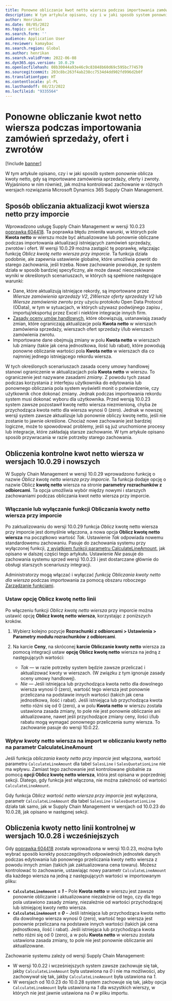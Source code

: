 ```yaml
---
title: Ponowne obliczanie kwot netto wiersza podczas importowania zamówień sprzedaży, ofert i zwrotów
description: W tym artykule opisano, czy i w jaki sposób system ponownie oblicza kwoty netto, gdy są importowane zamówienia sprzedaży, oferty i zwroty. Wyjaśniono w nim również, jak można kontrolować zachowanie w różnych wersjach rozwiązania Microsoft Dynamics 365 Supply Chain Management.
author: Henrikan
ms.date: 08/05/2022
ms.topic: article
ms.search.form: ''
audience: Application User
ms.reviewer: kamaybac
ms.search.region: Global
ms.author: henrikan
ms.search.validFrom: 2022-06-08
ms.dyn365.ops.version: 10.0.29
ms.openlocfilehash: 08b30044a93e46c9c83848b60d69c595bc774570
ms.sourcegitcommit: 203c8bc263f4ab238cc7534d4dd902fd996d2b0f
ms.translationtype: HT
ms.contentlocale: pl-PL
ms.lasthandoff: 08/23/2022
ms.locfileid: "9335564"
---
```

# <a name="recalculate-line-net-amounts-when-importing-sales-orders-quotations-and-returns"></a>Ponowne obliczanie kwot netto wiersza podczas importowania zamówień sprzedaży, ofert i zwrotów

[!include [banner](../includes/banner.md)]

W tym artykule opisano, czy i w jaki sposób system ponownie oblicza kwoty netto, gdy są importowane zamówienia sprzedaży, oferty i zwroty. Wyjaśniono w nim również, jak można kontrolować zachowanie w różnych wersjach rozwiązania Microsoft Dynamics 365 Supply Chain Management.

## <a name="how-updates-to-net-line-amounts-are-calculated-on-import"></a>Sposób obliczania aktualizacji kwot wiersza netto przy imporcie

Wprowadzono usługę Supply Chain Management w wersji 10.0.23 [poprawka 604418](https://fix.lcs.dynamics.com/issue/results/?q=604418). Ta poprawka błędu zmieniła warunki, w których pole **Kwota netto** w wierszu może być aktualizowane lub ponownie obliczane podczas importowania aktualizacji istniejących zamówień sprzedaży, zwrotów i ofert. W wersji 10.0.29 można zastąpić tę poprawkę, włączając funkcję *Oblicz kwotę netto wiersza przy imporcie*. Ta funkcja działa podobnie, ale zapewnia ustawienie globalne, które umożliwia powrót do starego zachowania, jeśli trzeba. Nowe zachowanie powoduje, że system działa w sposób bardziej specyficzny, ale może dawać nieoczekiwane wyniki w określonych scenariuszach, w których są spełnione następujące warunki:

- Dane, które aktualizują istniejące rekordy, są importowane przez *Wiersze zamówienia sprzedaży V2*, *2Wiersze oferty sprzedaży V2* lub *Wiersze zamówienia zwrotu* przy użyciu protokołu Open Data Protocol (OData), w tym w sytuacjach, w których używasz podwójnego zapisu , importuj/eksportuj przez Excel i niektóre integracje innych firm.
- [Zasady oceny umów handlowych](/dynamicsax-2012/appuser-itpro/trade-agreement-evaluation-policies-white-paper), które obowiązują, ustanawiają zasady zmian, które ograniczają aktualizacje pola **Kwota netto** w wierszach zamówienia sprzedaży, wierszach ofert sprzedaży i/lub wierszach zamówienia zwrotu.
- Importowane dane obejmują zmiany w polu **Kwota netto** w wierszach lub zmiany (takie jak cena jednostkowa, ilość lub rabat), które powodują ponowne obliczanie wartości pola **Kwota netto** w wierszach dla co najmniej jednego istniejącego rekordu wiersza.

W tych określonych scenariuszach zasada oceny umowy handlowej stanowi ograniczenie w aktualizacjach pola **Kwota netto** w wierszu. To ograniczenie jest nazywane zasadami *zmiany*. Z powodu tych zasad podczas korzystania z interfejsu użytkownika do edytowania lub ponownego obliczania pola system wyświetli monit o potwierdzenie, czy użytkownik chce dokonać zmiany. Jednak podczas importowania rekordu system musi dokonać wyboru dla użytkownika. Przed wersją 10.0.23 system zawsze pozostawił kwotę netto wiersza niezmienioną, chyba że przychodząca kwota netto dla wiersza wynosi 0 (zero). Jednak w nowszej wersji system zawsze aktualizuje lub ponownie obliczy kwotę netto, jeśli nie zostanie to jawnie określone. Chociaż nowe zachowanie jest bardziej logiczne, może to spowodować problemy, jeśli są już uruchomione procesy lub integracje, które zakładają starsze zachowanie. W tym artykule opisano sposób przywracania w razie potrzeby starego zachowania.

## <a name="control-calculations-of-line-net-amounts-in-versions-10029-and-later"></a>Obliczenia kontrolne kwot netto wiersza w wersjach 10.0.29 i nowszych

W Supply Chain Management w wersji 10.0.29 wprowadzono funkcję o nazwie *Oblicz kwotę netto wiersza przy imporcie*. Ta funkcja dodaje opcję o nazwie Oblicz **kwotę netto** wiersza na stronie **parametry rozrachunków z odbiorcami**. Ta opcja umożliwia wybór między nowymi i starszych zachowaniami podczas obliczania kwot netto wiersza przy imporcie.

### <a name="turn-the-calculate-line-net-amount-on-import-feature-on-or-off"></a>Włączanie lub wyłączanie funkcji Obliczania kwoty netto wiersza przy imporcie

Po zaktualizowaniu do wersji 10.0.29 funkcja *Oblicz* kwotę netto wiersza przy imporcie jest domyślnie włączona, a nowa opcja **Oblicz kwotę netto wiersza** ma początkowo wartość *Tak*. Ustawienie *Tak* odpowiada nowemu standardowemu zachowaniu. Pasuje do zachowania systemu przy wyłączonej funkcji, [z wyjątkiem funkcji parametru CalculateLineAmount](#CalculateLineAmount), jak opisano w dalszej części tego artykułu. Ustawienie *Nie* pasuje do zachowania systemu sprzed wersji 10.0.23 i jest dostarczane głównie do obsługi starszych scenariuszy integracji.

Administratorzy mogą włączać i wyłączać *funkcję Obliczania kwoty netto dla wiersza* podczas importowania za pomocą obszaru roboczego [Zarządzanie funkcjami](../../fin-ops-core/fin-ops/get-started/feature-management/feature-management-overview.md).

### <a name="set-the-calculate-line-net-amount-option"></a>Ustaw opcję Oblicz kwotę netto linii

Po włączeniu funkcji *Oblicz kwotę netto wiersza* przy imporcie można ustawić opcję **Oblicz kwotę netto wiersza**, korzystając z poniższych kroków.

1. Wybierz kolejno pozycje **Rozrachunki z odbiorcami \> Ustawienia \> Parametry modułu rozrachunków z odbiorcami**.
1. Na karcie **Ceny**, na skróconej **karcie Obliczanie kwoty netto** wiersza za pomocą integracji ustaw **opcję Oblicz kwotę netto** wiersza na jedną z następujących wartości:

    - *Tak* — w razie potrzeby system będzie zawsze przeliczać i aktualizować kwoty w wierszach. (W związku z tym ignoruje zasady oceny umowy handlowej).
    - *Nie* — Jeśli istniejąca lub przychodząca kwota netto dla dowolnego wiersza wynosi 0 (zero), wartość tego wiersza jest ponownie przeliczana na podstawie innych wartości (takich jak cena jednostkowa, ilość i rabat). Jeśli istniejąca lub przychodząca kwota netto różni się od 0 (zero), a w polu **Kwota netto** w wierszu została ustawiona zasada zmiany, to pole nie jest ponownie obliczanie ani aktualizowane, nawet jeśli przychodzące zmiany ceny, ilości i/lub rabatu mogą wymagać ponownego przeliczenia sumy wiersza. To zachowanie pasuje do wersji 10.0.22.

### <a name="how-the-calculate-line-net-amount-on-import-feature-affects-the-calculatelineamount-parameter"></a><a name="CalculateLineAmount"></a>Wpływ kwoty netto wiersza na import w obliczaniu kwoty netto na parametr CalculateLineAmount

Jeśli funkcja *obliczania kwoty netto przy imporcie* jest włączona, wartość parametru `CalculateLineAmount` dla tabel `SalesLine` i `SalesQuotationLine` nie ma wpływu. Zamiast tego zachowanie jest kontrolowane globalnie za pomocą **opcji Oblicz kwotę netto wiersza**, która jest opisana w poprzedniej sekcji. Dlatego, gdy funkcja jest włączona, nie można zależność od wartości `CalculateLineAmount`.

Gdy funkcja *Oblicz wartość netto wiersza przy imporcie* jest wyłączona, parametr `CalculateLineAmount` dla tabel `SalesLine` i `SalesQuotationLine` działa tak samo, jak w Supply Chain Management w wersjach od 10.0.23 do 10.0.28, jak opisano w następnej sekcji.

## <a name="control-line-net-amount-calculations-in-versions-10028-and-earlier"></a>Obliczenia kwoty netto linii kontrolnej w wersjach 10.0.28 i wcześniejszych

Gdy [poprawka 604418](https://fix.lcs.dynamics.com/issue/results/?q=604418) została wprowadzona w wersji 10.0.23, można było wybrać sposób korekty poszczególnych odpowiednich jednostek danych podczas edytowania lub ponownego przeliczania kwoty netto wiersza z powodu innych zmian (takich jak zaktualizowana cena towaru). Możesz kontrolować to zachowanie, ustawiając nowy parametr `CalculateLineAmount` dla każdego wiersza na jedną z następujących wartości w importowanym pliku:

- **`CalculateLineAmount` = *1*** – Pole **Kwota netto** w wierszu jest zawsze ponownie obliczanie i aktualizowane niezależnie od tego, czy dla tego pola ustawiono zasady zmiany, niezależnie od wartości przychodzącej lub istniejącej kwoty netto wiersza.
- **`CalculateLineAmount` = *0*** – Jeśli istniejąca lub przychodząca kwota netto dla dowolnego wiersza wynosi 0 (zero), wartość tego wiersza jest ponownie przeliczana na podstawie innych wartości (takich jak cena jednostkowa, ilość i rabat). Jeśli istniejąca lub przychodząca kwota netto różni się od 0 (zero), a w polu **Kwota netto** w wierszu została ustawiona zasada zmiany, to pole nie jest ponownie obliczanie ani aktualizowane.  

Zachowanie systemu zależy od wersji Supply Chain Management:

- W wersji 10.0.22 i wcześniejszych system zawsze zachowuje się tak, jakby `CalculateLineAmount` była ustawiona na *0* i nie ma możliwości, aby zachowywał się tak, jakby `CalculateLineAmount` była ustawiona na *1*.
- W wersjach od 10.0.23 do 10.0.28 system zachowuje się tak, jakby opcja `CalculateLineAmount` była ustawiona na *1* dla wszystkich wierszy, w których nie jest jawnie ustawiona na *0* w pliku importu.
